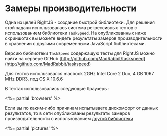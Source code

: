 # Замеры производительности

Одна из целей RightJS - создание быстрой библиотеки.
Для решения этой задачи использовалась система регрессивных тестов с использованием
библиотеки `TaskSpeed`. На опубликованных ниже скриншотах вы можете видеть результаты
замеров производительности в сравнении с другими современными JavaScript библиотеками.

Версию библиотеки `TaskSpeed` содержащую тесты для RightJS можно найти на сервере GitHub
[http://github.com/MadRabbit/taskspeed](http://github.com/MadRabbit/taskspeed)

Для тестов использовался macbook 2GHz Intel Core 2 Duo, 4 GB 1067 MHz DDR3, под OS X 10.6.6

В тестах использовались следующие браузеры:

<%= partial 'browsers' %>

Если вы по каким-либо причинам испытываете дискомфорт от данных результатов, то в сети
опубликованы результаты замеров производительности с использованием
[другой библиотеки](http://st-on-it.blogspot.com/2009/12/meet-shakker-mano-mano-javascript.html)

<%= partial 'pictures' %>

